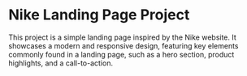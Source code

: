 # Nike Landing Page Project

This project is a simple landing page inspired by the Nike website. It showcases a modern and responsive design, featuring key elements commonly found in a landing page, such as a hero section, product highlights, and a call-to-action.
